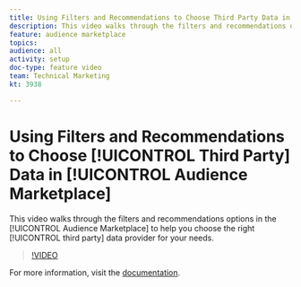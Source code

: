 ```yaml
---
title: Using Filters and Recommendations to Choose Third Party Data in Audience Marketplace
description: This video walks through the filters and recommendations options in the Audience Marketplace to help you choose the right 3rd party data provider for your needs.
feature: audience marketplace
topics: 
audience: all
activity: setup
doc-type: feature video
team: Technical Marketing
kt: 3938

---
```


# Using Filters and Recommendations to Choose [!UICONTROL Third Party] Data in [!UICONTROL Audience Marketplace]

This video walks through the filters and recommendations options in the [!UICONTROL Audience Marketplace] to help you choose the right [!UICONTROL third party] data provider for your needs.

>[!VIDEO](https://video.tv.adobe.com/v/29370/?quality=12)

For more information, visit the [documentation](https://docs.adobe.com/content/help/en/audience-manager/user-guide/features/audience-marketplace/audience-marketplace-for-data-buyers/marketplace-data-buyers.html).
